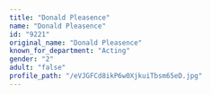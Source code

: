 ```yaml
---
title: "Donald Pleasence"
name: "Donald Pleasence"
id: "9221"
original_name: "Donald Pleasence"
known_for_department: "Acting"
gender: "2"
adult: "false"
profile_path: "/eVJGFCd8ikP6w0XjkuiTbsm65eD.jpg"
---
```

